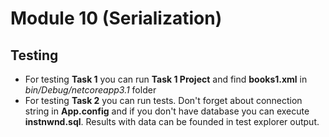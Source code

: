# Module 10 (Serialization)

## Testing

- For testing **Task 1** you can run **Task 1 Project** and find **books1.xml** in *bin/Debug/netcoreapp3.1* folder
- For testing **Task 2** you can run tests. Don't forget about connection string in **App.config** and if you don't have database you can execute **instnwnd.sql**. Results with data can be founded in test explorer output.
